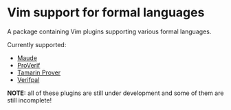 # Vim support for formal languages

A package containing Vim plugins supporting various formal languages.

Currently supported:

- [Maude](http://maude.cs.illinois.edu)
- [ProVerif](https://prosecco.gforge.inria.fr/personal/bblanche/proverif/)
- [Tamarin Prover](https://tamarin-prover.github.io/)
- [Verifpal](https://verifpal.com/)

**NOTE:** all of these plugins are still under development and some of them are
still incomplete!

